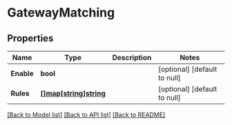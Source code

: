 # GatewayMatching

## Properties
Name | Type | Description | Notes
------------ | ------------- | ------------- | -------------
**Enable** | **bool** |  | [optional] [default to null]
**Rules** | [**[]map[string]string**](map.md) |  | [optional] [default to null]

[[Back to Model list]](../README.md#documentation-for-models) [[Back to API list]](../README.md#documentation-for-api-endpoints) [[Back to README]](../README.md)

